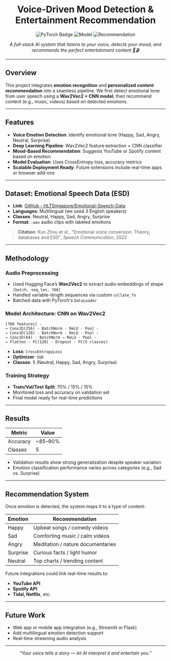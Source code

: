 <h1 align="center"> Voice-Driven Mood Detection & Entertainment Recommendation</h1>
<p align="center">
  <img src="https://img.shields.io/badge/Deep%20Learning-PyTorch-red" alt="PyTorch Badge">
  <img src="https://img.shields.io/badge/Model-CNN%20%2B%20Wav2Vec2-blue" alt="Model">
  <img src="https://img.shields.io/badge/Recommendation-System-green" alt="Recommendation">
</p>

<p align="center">
  <em>A full-stack AI system that listens to your voice, detects your mood, and recommends the perfect entertainment content 🎵🎬</em>
</p>

---

## Overview

This project integrates **emotion recognition** and **personalized content recommendation** into a seamless pipeline. We first detect emotional tone from user speech using a **Wav2Vec2 + CNN model**, then recommend content (e.g., music, videos) based on detected emotions.

---

## Features

- **Voice Emotion Detection**: Identify emotional tone (Happy, Sad, Angry, Neutral, Surprise)
- **Deep Learning Pipeline**: Wav2Vec2 feature extraction + CNN classifier
- **Mood-Based Recommendation**: Suggests YouTube or Spotify content based on emotion
- **Model Evaluation**: Uses CrossEntropy loss, accuracy metrics
- **Scalable Deployment Ready**: Future extensions include real-time apps or browser add-ons

---

## Dataset: Emotional Speech Data (ESD)

- **Link**: [GitHub - HLTSingapore/Emotional-Speech-Data](https://github.com/HLTSingapore/Emotional-Speech-Data)
- **Languages**: Multilingual (we used 3 English speakers)
- **Classes**: Neutral, Happy, Sad, Angry, Surprise
- **Format**: `.wav` audio clips with labeled emotions

> **Citation**: Kun Zhou et al., "Emotional voice conversion: Theory, databases and ESD", *Speech Communication*, 2022

---

## Methodology

### Audio Preprocessing
- Used Hugging Face’s **Wav2Vec2** to extract audio embeddings of shape `[batch, seq_len, 768]`
- Handled variable-length sequences via custom `collate_fn`
- Batched data with PyTorch's `DataLoader`

### Model Architecture: CNN on Wav2Vec2

```text
[768 features] -
→ Conv1D(256) - BatchNorm - ReLU - Pool -
→ Conv1D(128) - BatchNorm - ReLU - Pool -
→ Conv1D(64) - BatchNorm → ReLU - Pool -
→ Flatten - FC(128) - Dropout - FC(5 classes)
```

- **Loss**: `CrossEntropyLoss`
- **Optimizer**: `SGD`
- **Classes**: 5 (Neutral, Happy, Sad, Angry, Surprise)

### Training Strategy

- **Train/Val/Test Split**: 70% / 15% / 15%
- Monitored loss and accuracy on validation set
- Final model ready for real-time predictions

---

## Results

| Metric   | Value     |
|----------|-----------|
| Accuracy | ~85–90%   |
| Classes  | 5         |

- Validation results show strong generalization despite speaker variation
- Emotion classification performance varies across categories (e.g., Sad vs. Surprise)

---

## Recommendation System

Once emotion is detected, the system maps it to a type of content:

| Emotion  | Recommendation                    |
|----------|------------------------------------|
| Happy    | Upbeat songs / comedy videos    |
| Sad      | Comforting music / calm videos  |
| Angry    | Meditation / nature documentaries |
| Surprise | Curious facts / light humor     |
| Neutral  | Top charts / trending content   |

Future integrations could link real-time results to:
- **YouTube API**
- **Spotify API**
- **Tidal, Netflix**, etc.
---

## Future Work

- Web app or mobile app integration (e.g., Streamlit or Flask)
- Add multilingual emotion detection support
- Real-time streaming audio analysis

---

<p align="center">
  <i>“Your voice tells a story — let AI interpret it and entertain you.”</i>
</p>
